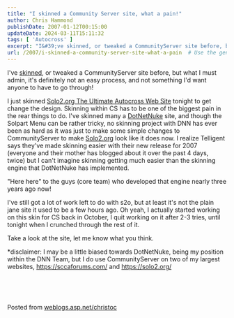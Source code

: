```yaml
---
title: "I skinned a Community Server site, what a pain!"
author: Chris Hammond
publishDate: 2007-01-12T00:15:00
updateDate: 2024-03-11T15:11:32
tags: [ 'Autocross' ]
excerpt: "I&#39;ve skinned, or tweaked a CommunityServer site before, but what I must admin, it&#39;s definitely not an easy process, and not something I&#39;d want anyone to have to go through! I just skinned Solo2.org The Ultimate Autocross Web Site tonight to get change the design. Skinning within CS has to be one of the biggest pain in the rear things to do. I&#39;ve skinned many a DotNetNuke site, and though the Solpart Menu can be rather tricky, no skinning project&nbsp;with DNN has ever been as hard as it was just to make some simple changes to CommunityServer to make Solo2.org look like it does now. I realize Telligent says they&#39;ve made skinning easier with their new release for 2007 (everyone and their mother has blogged about it over the past 4 days, twice) but I can&#39;t imagine skinning getting much easier than the skinning engine that DotNetNuke has implemented.&quot;Here here&quot; to the guys (core team)&nbsp;who developed that engine nearly three years ago now!I&#39;ve still got a lot of work left to do with s2o, but at least it&#39;s not the plain jane site it used to be a few hours ago. Oh yeah, I actually started working on this skin for CS back in October, I quit working on it after 2-3 tries, until tonight when I crunched through the rest of it.Take a look at the site, let me know what you think.*disclaimer: I may be a little biased towards DotNetNuke, being my position within the DNN Team, but I do use CommunityServer on two of my largest websites, https://sccaforums.com/ and https://solo2.org/&nbsp;&nbsp; Posted from..."
url: /2007/i-skinned-a-community-server-site-what-a-pain  # Use the generated URL with year
---
```

<p>I&#39;ve <a href="https://sccaforums.com/" title="SCCAForums.com " target="_blank">skinned</a>, or tweaked a CommunityServer site before, but what I must admin, it&#39;s definitely not an easy process, and not something I&#39;d want anyone to have to go through! </p><p>I just skinned <a href="https://solo2.org/" title="Solo2.org The Ultimate Autocross Web Site" target="_blank">Solo2.org The Ultimate Autocross Web Site</a> tonight to get change the design. Skinning within CS has to be one of the biggest pain in the rear things to do. I&#39;ve skinned many a <a href="https://www.dotnetnuke.com" title="DotNetNuke" target="_blank">DotNetNuke</a> site, and though the Solpart Menu can be rather tricky, no skinning project&nbsp;with DNN has ever been as hard as it was just to make some simple changes to CommunityServer to make <a href="https://solo2.org" title="Solo2.org The Ultimate Autocross Web Site" target="_blank">Solo2.org</a> look like it does now. I realize Telligent says they&#39;ve made skinning easier with their new release for 2007 (everyone and their mother has blogged about it over the past 4 days, twice) but I can&#39;t imagine skinning getting much easier than the skinning engine that DotNetNuke has implemented.</p><p>&quot;Here here&quot; to the guys (core team)&nbsp;who developed that engine nearly three years ago now!</p><p>I&#39;ve still got a lot of work left to do with s2o, but at least it&#39;s not the plain jane site it used to be a few hours ago. Oh yeah, I actually started working on this skin for CS back in October, I quit working on it after 2-3 tries, until tonight when I crunched through the rest of it.</p><p>Take a look at the site, let me know what you think.</p><p>*disclaimer: I may be a little biased towards DotNetNuke, being my position within the DNN Team, but I do use CommunityServer on two of my largest websites, <a href="https://sccaforums.com/">https://sccaforums.com/</a> and <a href="https://solo2.org/">https://solo2.org/</a></p><p>&nbsp;</p><p>&nbsp;</p> Posted from <A href="https://weblogs.asp.net/christoc/">weblogs.asp.net/christoc</a>
